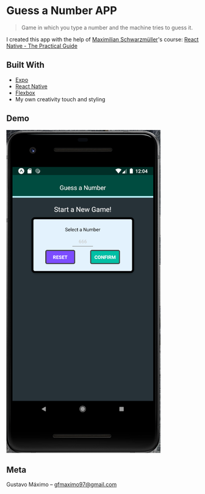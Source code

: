 # Guess a Number APP
> Game in which you type a number and the machine tries to guess it.

I created this app with the help of [Maximilian Schwarzmüller](https://www.udemy.com/user/academind/)'s course: [React Native - The Practical Guide](https://www.udemy.com/react-native-the-practical-guide/)

## Built With

* [Expo](https://expo.io/)
* [React Native](https://facebook.github.io/react-native/)
* [Flexbox](https://facebook.github.io/react-native/docs/flexbox)
* My own creativity touch and styling

## Demo

![](public/demo.png)

## Meta

Gustavo Máximo – gfmaximo97@gmail.com
